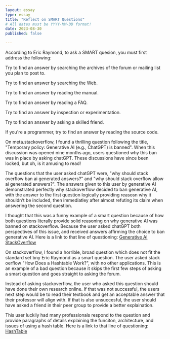 ```yaml
---
layout: essay
type: essay
title: "Reflect on SMART Questions"
# All dates must be YYYY-MM-DD format!
date: 2023-08-30
published: false

---
```

According to Eric Raymond, to ask a SMART quesion, you must first address the following: 

Try to find an answer by searching the archives of the forum or mailing list you plan to post to.

Try to find an answer by searching the Web.

Try to find an answer by reading the manual.

Try to find an answer by reading a FAQ.

Try to find an answer by inspection or experimentation.

Try to find an answer by asking a skilled friend.

If you're a programmer, try to find an answer by reading the source code.

On meta.stackoverflow, I found a thrilling question following the title, "Temporary policy: Generative AI (e.g., ChatGPT) is banned". When this discussion was opened nine months ago, users questioned why this ban was in place by asking chatGPT. These discussions have since been locked, but oh, is it amusing to read! 

The questions that the user asked chatGPT were, "why should stack overflow ban ai generated answers?" and "why should stack overflow allow ai generated answers?". The answers given to this user by generative AI demonstrated perfectly why stackoverflow decided to ban generative AI, with the answer to the first question logically providing reasosn why it shouldnʻt be included, then immediatley after almost refuting its claim when answering the second question. 

I thought that this was a funny example of a smart question because of how both questions literally provide solid reasoning on why generative AI was banned on stackoverflow. Because the user asked chatGPT both perspectives of this issue, and received answers affirming the choice to ban generative AI. Here is a link to that line of questioning: [Generative AI StackOverflow](https://meta.stackoverflow.com/a/421832)

On stackoverflow, I found a horrible, broad question which does not fit the standard set bny Eric Raymond as a smart question. The user asked stack oerflow "How Does a Hashtable Work?", with no other applications. This is an example of a bad question because it skips the first few steps of asking a smart question and goes straight to asking the forum. 

Instead of asking stackoverflow, the user who asked this question should have done their own research online. If that was not successful, the users next step would be to read their textbook and get an acceptable answer that their professor will align with. If that is also unsuccesful, the user should have asked a friend in their peer group to provide a better explaination. 

This user luckily had many professionals respond to the question and provide paragraphs of details explaining the funciton, architecture, and issues of using a hash table. Here is a link to that line of questioning: [HashTable](https://stackoverflow.com/questions/730620/how-does-a-hash-table-work)
